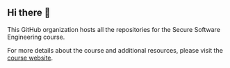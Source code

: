 ## Hi there 👋

This GitHub organization hosts all the repositories for the Secure Software Engineering course.

For more details about the course and additional resources, please visit the [course website](https://hsa-sse.github.io/).
